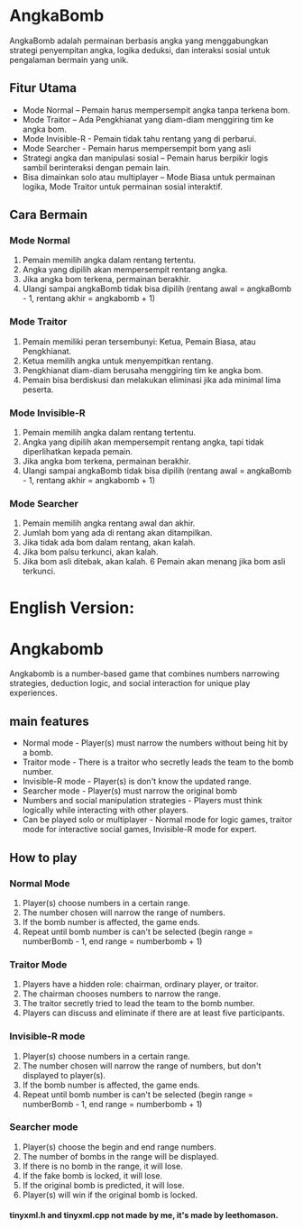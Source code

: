 # AngkaBomb  

AngkaBomb adalah permainan berbasis angka yang menggabungkan strategi penyempitan angka, logika deduksi, dan interaksi sosial untuk pengalaman bermain yang unik.  

## Fitur Utama  

- Mode Normal – Pemain harus mempersempit angka tanpa terkena bom.  
- Mode Traitor – Ada Pengkhianat yang diam-diam menggiring tim ke angka bom.
- Mode Invisible-R - Pemain tidak tahu rentang yang di perbarui.
- Mode Searcher - Pemain harus mempersempit bom yang asli
- Strategi angka dan manipulasi sosial – Pemain harus berpikir logis sambil berinteraksi dengan pemain lain.  
- Bisa dimainkan solo atau multiplayer – Mode Biasa untuk permainan logika, Mode Traitor untuk permainan sosial interaktif. 

## Cara Bermain  

### Mode Normal
1. Pemain memilih angka dalam rentang tertentu.  
2. Angka yang dipilih akan mempersempit rentang angka.  
3. Jika angka bom terkena, permainan berakhir.
4. Ulangi sampai angkaBomb tidak bisa dipilih (rentang awal = angkaBomb - 1, rentang akhir = angkabomb + 1)

### Mode Traitor  
1. Pemain memiliki peran tersembunyi: Ketua, Pemain Biasa, atau Pengkhianat.  
2. Ketua memilih angka untuk menyempitkan rentang.  
3. Pengkhianat diam-diam berusaha menggiring tim ke angka bom.  
4. Pemain bisa berdiskusi dan melakukan eliminasi jika ada minimal lima peserta.

### Mode Invisible-R
1. Pemain memilih angka dalam rentang tertentu.  
2. Angka yang dipilih akan mempersempit rentang angka, tapi tidak diperlihatkan kepada pemain.  
3. Jika angka bom terkena, permainan berakhir.
4. Ulangi sampai angkaBomb tidak bisa dipilih (rentang awal = angkaBomb - 1, rentang akhir = angkabomb + 1)

### Mode Searcher
1. Pemain memilih angka rentang awal dan akhir.
2. Jumlah bom yang ada di rentang akan ditampilkan.
3. Jika tidak ada bom dalam rentang, akan kalah.
4. Jika bom palsu terkunci, akan kalah.
5. Jika bom asli ditebak, akan kalah.
6  Pemain akan menang jika bom asli terkunci.


# English Version:

# Angkabomb

Angkabomb is a number-based game that combines numbers narrowing strategies, deduction logic, and social interaction for unique play experiences.

## main features

- Normal mode - Player(s) must narrow the numbers without being hit by a bomb.
- Traitor mode - There is a traitor who secretly leads the team to the bomb number.
- Invisible-R mode - Player(s) is don't know the updated range.
- Searcher mode - Player(s) must narrow the original bomb
- Numbers and social manipulation strategies - Players must think logically while interacting with other players.
- Can be played solo or multiplayer - Normal mode for logic games, traitor mode for interactive social games, Invisible-R mode for expert.

## How to play

### Normal Mode
1. Player(s) choose numbers in a certain range.
2. The number chosen will narrow the range of numbers.
3. If the bomb number is affected, the game ends.
4. Repeat until bomb number is can't be selected (begin range = numberBomb - 1, end range = numberbomb + 1) 

### Traitor Mode
1. Players have a hidden role: chairman, ordinary player, or traitor.
2. The chairman chooses numbers to narrow the range.
3. The traitor secretly tried to lead the team to the bomb number.
4. Players can discuss and eliminate if there are at least five participants.

### Invisible-R mode
1. Player(s) choose numbers in a certain range.
2. The number chosen will narrow the range of numbers, but don't displayed to player(s).
3. If the bomb number is affected, the game ends.
4. Repeat until bomb number is can't be selected (begin range = numberBomb - 1, end range = numberbomb + 1)
### Searcher mode
1. Player(s) choose the begin and end range numbers.
2. The number of bombs in the range will be displayed.
3. If there is no bomb in the range, it will lose.
4. If the fake bomb is locked, it will lose.
5. If the original bomb is predicted, it will lose.
6. Player(s) will win if the original bomb is locked.

#### tinyxml.h and tinyxml.cpp not made by me, it's made by leethomason.
